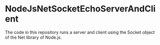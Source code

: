 NodeJsNetSocketEchoServerAndClient
==================================

The code in this repository runs a server and client using the Socket object of the Net library of Node.js.